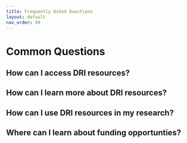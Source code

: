 ```yaml
---
title: Frequently Asked Questions  
layout: default 
nav_order: 99
---
```


# Common Questions

## How can I access DRI resources?

## How can I learn more about DRI resources? 

## How can I use DRI resources in my research? 

## Where can I learn about funding opportunties? 
